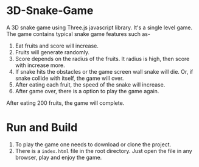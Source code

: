# 3D-Snake-Game

A 3D snake game using Three.js javascript library. It's a single level game. The game contains typical snake game features such as-

1. Eat fruits and score will increase.
2. Fruits will generate randomly.
3. Score depends on the radius of the fruits. It radius is high, then score with increase more.
4. If snake hits the obstacles or the game screen wall snake will die. Or, if snake collide with itself, the game will over.
5. After eating each fruit, the speed of the snake will increase.
6. After game over, there is a option to play the game again.

After eating 200 fruits, the game will complete.

# Run and Build

1. To play the game one needs to download or clone the project.
2. There is a `index.html` file in the root directory. Just open the file in any browser, play and enjoy the game.
   
